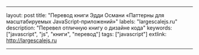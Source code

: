 ---

layout: post
title: "Перевод книги Эдди Османи «Паттерны для масштабируемых JavaScript-приложений»"
labels: "largescalejs.ru"
description: "Перевел отличную книгу о дизайне кода"
keywords: ["javascript", "js", "книги", "перевод"]
tags: ["javascript"]
extlink: http://largescalejs.ru

---